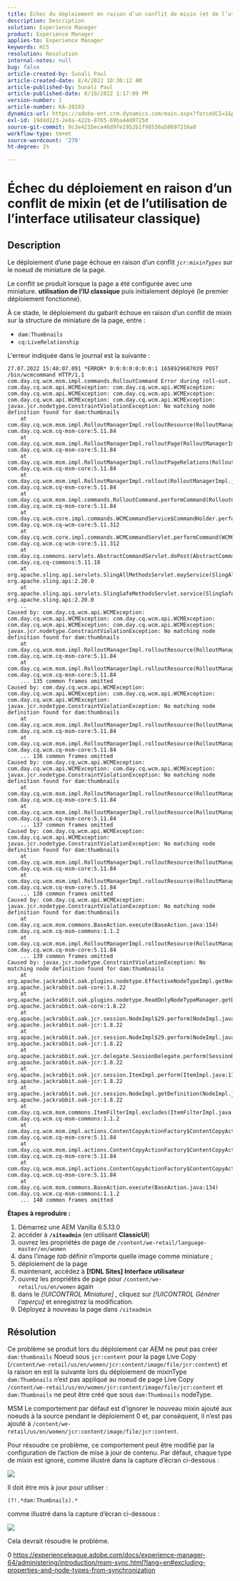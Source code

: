 ```yaml
---
title: Échec du déploiement en raison d’un conflit de mixin (et de l’utilisation de l’interface utilisateur classique)
description: Description
solution: Experience Manager
product: Experience Manager
applies-to: Experience Manager
keywords: KCS
resolution: Resolution
internal-notes: null
bug: false
article-created-by: Sunali Paul
article-created-date: 8/4/2022 10:30:12 AM
article-published-by: Sunali Paul
article-published-date: 8/10/2022 1:17:09 PM
version-number: 1
article-number: KA-20283
dynamics-url: https://adobe-ent.crm.dynamics.com/main.aspx?forceUCI=1&pagetype=entityrecord&etn=knowledgearticle&id=44fff16a-e013-ed11-b83d-002248086a27
exl-id: 19d4d123-2e8a-422b-8765-69ba44d0725d
source-git-commit: 0c3e421beca46d9fe1952b1f98538a50697216a0
workflow-type: tm+mt
source-wordcount: '270'
ht-degree: 1%

---
```


# Échec du déploiement en raison d’un conflit de mixin (et de l’utilisation de l’interface utilisateur classique)

## Description


Le déploiement d’une page échoue en raison d’un conflit *`jcr:mixinTypes`* sur le noeud de miniature de la page.

Le conflit se produit lorsque la page a été configurée avec une miniature. <b>utilisation de l’IU classique</b> puis initialement déployé (le premier déploiement fonctionne).

À ce stade, le déploiement du gabarit échoue en raison d’un conflit de mixin sur la structure de miniature de la page, entre :

- `dam:Thumbnails`
- `cq:LiveRelationship`


L&#39;erreur indiquée dans le journal est la suivante :


```
27.07.2022 15:48:07.091 *ERROR* 0:0:0:0:0:0:0:1 1658929687039 POST /bin/wcmcommand HTTP/1.1 com.day.cq.wcm.msm.impl.commands.RolloutCommand Error during roll-out.
com.day.cq.wcm.api.WCMException: com.day.cq.wcm.api.WCMException: com.day.cq.wcm.api.WCMException: com.day.cq.wcm.api.WCMException: com.day.cq.wcm.api.WCMException: com.day.cq.wcm.api.WCMException: javax.jcr.nodetype.ConstraintViolationException: No matching node definition found for dam:thumbnails
    at com.day.cq.wcm.msm.impl.RolloutManagerImpl.rolloutResource(RolloutManagerImpl.java:824) com.day.cq.wcm.cq-msm-core:5.11.84
    at com.day.cq.wcm.msm.impl.RolloutManagerImpl.rolloutPage(RolloutManagerImpl.java:693) com.day.cq.wcm.cq-msm-core:5.11.84
    at com.day.cq.wcm.msm.impl.RolloutManagerImpl.rolloutPageRelations(RolloutManagerImpl.java:624) com.day.cq.wcm.cq-msm-core:5.11.84
    at com.day.cq.wcm.msm.impl.RolloutManagerImpl.rollout(RolloutManagerImpl.java:515) com.day.cq.wcm.cq-msm-core:5.11.84
    at com.day.cq.wcm.msm.impl.commands.RolloutCommand.performCommand(RolloutCommand.java:153) com.day.cq.wcm.cq-msm-core:5.11.84
    at com.day.cq.wcm.core.impl.commands.WCMCommandService$CommandHolder.performCommand(WCMCommandService.java:178) com.day.cq.wcm.cq-wcm-core:5.11.312
    at com.day.cq.wcm.core.impl.commands.WCMCommandServlet.performCommand(WCMCommandServlet.java:120) com.day.cq.wcm.cq-wcm-core:5.11.312
    at com.day.cq.commons.servlets.AbstractCommandServlet.doPost(AbstractCommandServlet.java:49) com.day.cq.cq-commons:5.11.18
    at org.apache.sling.api.servlets.SlingAllMethodsServlet.mayService(SlingAllMethodsServlet.java:146) org.apache.sling.api:2.20.0
    at org.apache.sling.api.servlets.SlingSafeMethodsServlet.service(SlingSafeMethodsServlet.java:342) org.apache.sling.api:2.20.0
    ..
Caused by: com.day.cq.wcm.api.WCMException: com.day.cq.wcm.api.WCMException: com.day.cq.wcm.api.WCMException: com.day.cq.wcm.api.WCMException: com.day.cq.wcm.api.WCMException: javax.jcr.nodetype.ConstraintViolationException: No matching node definition found for dam:thumbnails
    at com.day.cq.wcm.msm.impl.RolloutManagerImpl.rolloutResource(RolloutManagerImpl.java:824) com.day.cq.wcm.cq-msm-core:5.11.84
    at com.day.cq.wcm.msm.impl.RolloutManagerImpl.rolloutResource(RolloutManagerImpl.java:811) com.day.cq.wcm.cq-msm-core:5.11.84
    ... 135 common frames omitted
Caused by: com.day.cq.wcm.api.WCMException: com.day.cq.wcm.api.WCMException: com.day.cq.wcm.api.WCMException: com.day.cq.wcm.api.WCMException: javax.jcr.nodetype.ConstraintViolationException: No matching node definition found for dam:thumbnails
    at com.day.cq.wcm.msm.impl.RolloutManagerImpl.rolloutResource(RolloutManagerImpl.java:824) com.day.cq.wcm.cq-msm-core:5.11.84
    at com.day.cq.wcm.msm.impl.RolloutManagerImpl.rolloutResource(RolloutManagerImpl.java:811) com.day.cq.wcm.cq-msm-core:5.11.84
    ... 136 common frames omitted
Caused by: com.day.cq.wcm.api.WCMException: com.day.cq.wcm.api.WCMException: com.day.cq.wcm.api.WCMException: javax.jcr.nodetype.ConstraintViolationException: No matching node definition found for dam:thumbnails
    at com.day.cq.wcm.msm.impl.RolloutManagerImpl.rolloutResource(RolloutManagerImpl.java:824) com.day.cq.wcm.cq-msm-core:5.11.84
    at com.day.cq.wcm.msm.impl.RolloutManagerImpl.rolloutResource(RolloutManagerImpl.java:811) com.day.cq.wcm.cq-msm-core:5.11.84
    ... 137 common frames omitted
Caused by: com.day.cq.wcm.api.WCMException: com.day.cq.wcm.api.WCMException: javax.jcr.nodetype.ConstraintViolationException: No matching node definition found for dam:thumbnails
    at com.day.cq.wcm.msm.impl.RolloutManagerImpl.rolloutResource(RolloutManagerImpl.java:824) com.day.cq.wcm.cq-msm-core:5.11.84
    at com.day.cq.wcm.msm.impl.RolloutManagerImpl.rolloutResource(RolloutManagerImpl.java:811) com.day.cq.wcm.cq-msm-core:5.11.84
    ... 138 common frames omitted
Caused by: com.day.cq.wcm.api.WCMException: javax.jcr.nodetype.ConstraintViolationException: No matching node definition found for dam:thumbnails
    at com.day.cq.wcm.msm.commons.BaseAction.execute(BaseAction.java:154) com.day.cq.wcm.cq-msm-commons:1.1.2
    at com.day.cq.wcm.msm.impl.RolloutManagerImpl.rolloutResource(RolloutManagerImpl.java:790) com.day.cq.wcm.cq-msm-core:5.11.84
    ... 139 common frames omitted
Caused by: javax.jcr.nodetype.ConstraintViolationException: No matching node definition found for dam:thumbnails
    at org.apache.jackrabbit.oak.plugins.nodetype.EffectiveNodeTypeImpl.getNodeDefinition(EffectiveNodeTypeImpl.java:454) org.apache.jackrabbit.oak-core:1.8.22
    at org.apache.jackrabbit.oak.plugins.nodetype.ReadOnlyNodeTypeManager.getDefinition(ReadOnlyNodeTypeManager.java:396) org.apache.jackrabbit.oak-core:1.8.22
    at org.apache.jackrabbit.oak.jcr.session.NodeImpl$29.perform(NodeImpl.java:1031) org.apache.jackrabbit.oak-jcr:1.8.22
    at org.apache.jackrabbit.oak.jcr.session.NodeImpl$29.perform(NodeImpl.java:1023) org.apache.jackrabbit.oak-jcr:1.8.22
    at org.apache.jackrabbit.oak.jcr.delegate.SessionDelegate.perform(SessionDelegate.java:207) org.apache.jackrabbit.oak-jcr:1.8.22
    at org.apache.jackrabbit.oak.jcr.session.ItemImpl.perform(ItemImpl.java:112) org.apache.jackrabbit.oak-jcr:1.8.22
    at org.apache.jackrabbit.oak.jcr.session.NodeImpl.getDefinition(NodeImpl.java:1023) org.apache.jackrabbit.oak-jcr:1.8.22
    at com.day.cq.wcm.msm.commons.ItemFilterImpl.excludes(ItemFilterImpl.java:91) com.day.cq.wcm.cq-msm-commons:1.1.2
    at com.day.cq.wcm.msm.impl.actions.ContentCopyActionFactory$ContentCopyAction.applyFilters(ContentCopyActionFactory.java:293) com.day.cq.wcm.cq-msm-core:5.11.84
    at com.day.cq.wcm.msm.impl.actions.ContentCopyActionFactory$ContentCopyAction.createCopy(ContentCopyActionFactory.java:245) com.day.cq.wcm.cq-msm-core:5.11.84
    at com.day.cq.wcm.msm.impl.actions.ContentCopyActionFactory$ContentCopyAction.doExecute(ContentCopyActionFactory.java:208) com.day.cq.wcm.cq-msm-core:5.11.84
    at com.day.cq.wcm.msm.commons.BaseAction.execute(BaseAction.java:134) com.day.cq.wcm.cq-msm-commons:1.1.2
    ... 140 common frames omitted
```


<b>Étapes à reproduire :</b>

1. Démarrez une AEM Vanilla 6.5.13.0
2. accéder à <b>`/siteadmin`</b> (en utilisant <b>ClassicUI</b>)
3. ouvrez les propriétés de page de `/content/we-retail/language-master/en/women`
4. dans l’image *tab* définir n’importe quelle image comme miniature ;
5. déploiement de la page
6. maintenant, accédez à <b>[!DNL Sites] Interface utilisateur</b>
7. ouvrez les propriétés de page pour `/content/we-retail/us/en/women` again
8. dans le *[!UICONTROL Miniature]* , cliquez sur *[!UICONTROL Générer l’aperçu]* et enregistrez la modification.
9. Déployez à nouveau la page dans `/siteadmin`



## Résolution


Ce problème se produit lors du déploiement car AEM ne peut pas créer `dam:thumbnails` Noeud sous `jcr:content` pour la page Live Copy (`/content/we-retail/us/en/women/jcr:content/image/file/jcr:content`) et la raison en est la suivante lors du déploiement de mixinType `dam:Thumbnails` n’est pas appliqué au noeud de page Live Copy `/content/we-retail/us/en/women/jcr:content/image/file/jcr:content` et `dam:Thumbnails` ne peut être créé que sous `dam:Thumbnails` nodeType.

MSM Le comportement par défaut est d’ignorer le nouveau mixin ajouté aux noeuds à la source pendant le déploiement 0 et, par conséquent, il n’est pas ajouté à `/content/we-retail/us/en/women/jcr:content/image/file/jcr:content`.

Pour résoudre ce problème, ce comportement peut être modifié par la configuration de l’action de mise à jour de contenu.
Par défaut, chaque type de mixin est ignoré, comme illustré dans la capture d’écran ci-dessous :

![](assets/6e22f175-e313-ed11-b83d-002248086a27.png)

Il doit être mis à jour pour utiliser :


```
(?!.*dam:Thumbnails).*
```


comme illustré dans la capture d’écran ci-dessous :

![](assets/4d5f7db7-e313-ed11-b83d-002248086a27.png)

Cela devrait résoudre le problème.

0 https://experienceleague.adobe.com/docs/experience-manager-64/administering/introduction/msm-sync.html?lang=en#excluding-properties-and-node-types-from-synchronization

